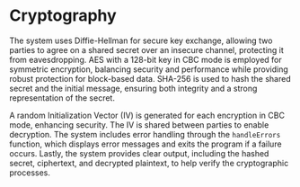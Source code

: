 # Cryptography
The system uses Diffie-Hellman for secure key exchange, allowing two parties to agree on a shared secret over an insecure channel, protecting it from eavesdropping. AES with a 128-bit key in CBC mode is employed for symmetric encryption, balancing security and performance while providing robust protection for block-based data. SHA-256 is used to hash the shared secret and the initial message, ensuring both integrity and a strong representation of the secret.

A random Initialization Vector (IV) is generated for each encryption in CBC mode, enhancing security. The IV is shared between parties to enable decryption. The system includes error handling through the `handleErrors` function, which displays error messages and exits the program if a failure occurs. Lastly, the system provides clear output, including the hashed secret, ciphertext, and decrypted plaintext, to help verify the cryptographic processes.
